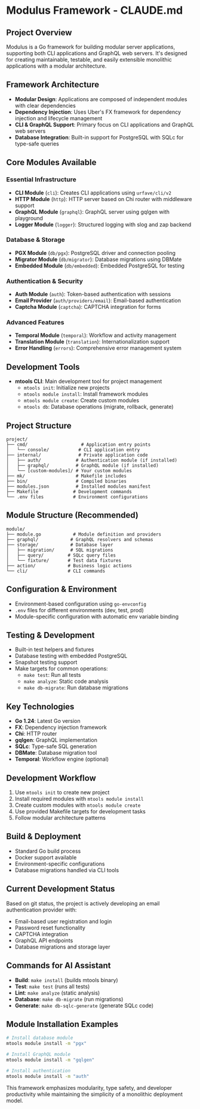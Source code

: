 # Modulus Framework - CLAUDE.md

## Project Overview
Modulus is a Go framework for building modular server applications, supporting both CLI applications and GraphQL web servers. It's designed for creating maintainable, testable, and easily extensible monolithic applications with a modular architecture.

## Framework Architecture
- **Modular Design**: Applications are composed of independent modules with clear dependencies
- **Dependency Injection**: Uses Uber's FX framework for dependency injection and lifecycle management
- **CLI & GraphQL Support**: Primary focus on CLI applications and GraphQL web servers
- **Database Integration**: Built-in support for PostgreSQL with SQLc for type-safe queries

## Core Modules Available

### Essential Infrastructure
- **CLI Module** (`cli`): Creates CLI applications using `urfave/cli/v2`
- **HTTP Module** (`http`): HTTP server based on Chi router with middleware support
- **GraphQL Module** (`graphql`): GraphQL server using gqlgen with playground
- **Logger Module** (`logger`): Structured logging with slog and zap backend

### Database & Storage
- **PGX Module** (`db/pgx`): PostgreSQL driver and connection pooling
- **Migrator Module** (`db/migrator`): Database migrations using DBMate
- **Embedded Module** (`db/embedded`): Embedded PostgreSQL for testing

### Authentication & Security
- **Auth Module** (`auth`): Token-based authentication with sessions
- **Email Provider** (`auth/providers/email`): Email-based authentication
- **Captcha Module** (`captcha`): CAPTCHA integration for forms

### Advanced Features
- **Temporal Module** (`temporal`): Workflow and activity management
- **Translation Module** (`translation`): Internationalization support
- **Error Handling** (`errors`): Comprehensive error management system

## Development Tools
- **mtools CLI**: Main development tool for project management
  - `mtools init`: Initialize new projects
  - `mtools module install`: Install framework modules
  - `mtools module create`: Create custom modules
  - `mtools db`: Database operations (migrate, rollback, generate)

## Project Structure
```
project/
├── cmd/                    # Application entry points
│   └── console/           # CLI application entry
├── internal/              # Private application code
│   ├── auth/             # Authentication module (if installed)
│   ├── graphql/          # GraphQL module (if installed)
│   └── [custom-modules]/ # Your custom modules
├── mk/                   # Makefile includes
├── bin/                  # Compiled binaries
├── modules.json          # Installed modules manifest
├── Makefile             # Development commands
└── .env files           # Environment configurations
```

## Module Structure (Recommended)
```
module/
├── module.go            # Module definition and providers
├── graphql/            # GraphQL resolvers and schemas
├── storage/            # Database layer
│   ├── migration/      # SQL migrations
│   ├── query/         # SQLc query files
│   └── fixture/       # Test data fixtures
├── action/            # Business logic actions
└── cli/               # CLI commands
```

## Configuration & Environment
- Environment-based configuration using `go-envconfig`
- `.env` files for different environments (dev, test, prod)
- Module-specific configuration with automatic env variable binding

## Testing & Development
- Built-in test helpers and fixtures
- Database testing with embedded PostgreSQL
- Snapshot testing support
- Make targets for common operations:
  - `make test`: Run all tests
  - `make analyze`: Static code analysis
  - `make db-migrate`: Run database migrations

## Key Technologies
- **Go 1.24**: Latest Go version
- **FX**: Dependency injection framework
- **Chi**: HTTP router
- **gqlgen**: GraphQL implementation
- **SQLc**: Type-safe SQL generation
- **DBMate**: Database migration tool
- **Temporal**: Workflow engine (optional)

## Development Workflow
1. Use `mtools init` to create new project
2. Install required modules with `mtools module install`
3. Create custom modules with `mtools module create`
4. Use provided Makefile targets for development tasks
5. Follow modular architecture patterns

## Build & Deployment
- Standard Go build process
- Docker support available
- Environment-specific configurations
- Database migrations handled via CLI tools

## Current Development Status
Based on git status, the project is actively developing an email authentication provider with:
- Email-based user registration and login
- Password reset functionality
- CAPTCHA integration
- GraphQL API endpoints
- Database migrations and storage layer

## Commands for AI Assistant
- **Build**: `make install` (builds mtools binary)
- **Test**: `make test` (runs all tests)
- **Lint**: `make analyze` (static analysis)
- **Database**: `make db-migrate` (run migrations)
- **Generate**: `make db-sqlc-generate` (generate SQLc code)

## Module Installation Examples
```bash
# Install database module
mtools module install -m "pgx"

# Install GraphQL module  
mtools module install -m "gqlgen"

# Install authentication
mtools module install -m "auth"
```

This framework emphasizes modularity, type safety, and developer productivity while maintaining the simplicity of a monolithic deployment model.